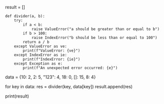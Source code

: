 result = []

    def divider(a, b):
        try:
            if a < b:
                raise ValueError("a should be greater than or equal to b")
            if b > 100:
                raise IndexError("b should be less than or equal to 100")
            return a / b
        except ValueError as ve:
            print(f"ValueError: {ve}")
        except IndexError as ie:
            print(f"IndexError: {ie}")
        except Exception as e:
            print(f"An unexpected error occurred: {e}")

data = {10: 2, 2: 5, "123": 4, 18: 0, []: 15, 8: 4}

for key in data:
    res = divider(key, data[key])
    result.append(res)

print(result)

